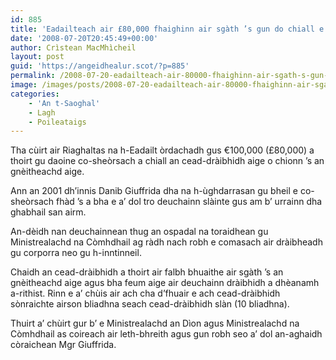 ```yaml
---
id: 885
title: 'Eadailteach air £80,000 fhaighinn air sgàth ’s gun do chiall e an cead-dràibhidh aige o chionn ’s gu bheil e co-sheòrsach'
date: '2008-07-20T20:45:49+00:00'
author: Crìstean MacMhìcheil
layout: post
guid: 'https://angeidhealur.scot/?p=885'
permalink: /2008-07-20-eadailteach-air-80000-fhaighinn-air-sgath-s-gun-do-chiall-e-an-cead-draibhidh-aige-o-chionn-s-gu-bheil-e-co-sheorsach/
image: /images/posts/2008-07-20-eadailteach-air-80000-fhaighinn-air-sgath-s-gun-do-chiall-e-an-cead-draibhidh-aige-o-chionn-s-gu-bheil-e-co-sheorsach.webp
categories:
    - 'An t-Saoghal'
    - Lagh
    - Poileataigs
---
```


Tha cùirt air Riaghaltas na h-Eadailt òrdachadh gus €100,000 (£80,000) a thoirt gu daoine co-sheòrsach a chiall an cead-dràibhidh aige o chionn ’s an gnèitheachd aige.

Ann an 2001 dh’innis Danib Giuffrida dha na h-ùghdarrasan gu bheil e co-sheòrsach fhàd ’s a bha e a’ dol tro deuchainn slàinte gus am b’ urrainn dha ghabhail san airm.

An-dèidh nan deuchainnean thug an ospadal na toraidhean gu Ministrealachd na Còmhdhail ag ràdh nach robh e comasach air dràibheadh gu corporra neo gu h-inntinneil.

Chaidh an cead-dràibhidh a thoirt air falbh bhuaithe air sgàth ’s an gnèitheachd aige agus bha feum aige air deuchainn dràibhidh a dhèanamh a-rithist. Rinn e a’ chùis air ach cha d’fhuair e ach cead-dràibhidh sònraichte airson bliadhna seach cead-dràibhidh slàn (10 bliadhna).

Thuirt a’ chùirt gur b’ e Ministrealachd an Dìon agus Ministrealachd na Còmhdhail as coireach air leth-bhreith agus gun robh seo a’ dol an-aghaidh còraichean Mgr Giuffrida.
